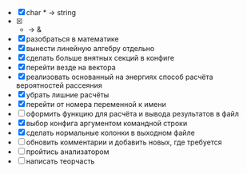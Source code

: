 
* [x] char * -> string
* [x] * -> &
* [x] разобраться в математике
* [x] вынести линейную алгебру отдельно
* [x] сделать больше внятных секций в конфиге
* [x] перейти везде на вектора
* [x] реализовать основанный на энергиях способ расчёта вероятностей рассеяния
* [x] убрать лишние расчёты
* [x] перейти от номера переменной к имени
* [ ] оформить функцию для расчёта и вывода результатов в файл
* [x] выбор конфига аргументом командной строки
* [x] сделать нормальные колонки в выходном файле
* [ ] обновить комментарии и добавить новых, где требуется
* [ ] пройтись анализатором
* [ ] написать теорчасть
